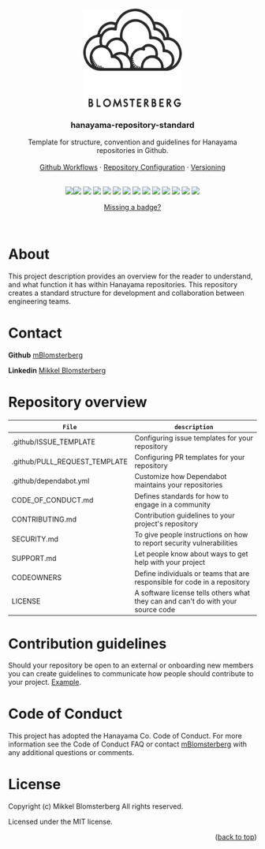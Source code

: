<br />
<div id="readme-top" align="center">
  <a href="https://github.com/mBlomsterberg/">
    <picture>
      <source srcset="logo_inv.png" media="(prefers-color-scheme: dark)">
      <img src="logo.png" width="200" height="200">
    </picture>
  </a>

  <h3 align="center">hanayama-repository-standard</h3>

  <p align="center">
    Template for structure, convention and guidelines for Hanayama repositories in Github.
    <br />
    <br />
    <a href="https://github.com/mBlomsterberg/hanayama-repository-standard">Github Workflows</a>
    ·
    <a href="https://github.com/mBlomsterberg/hanayama-repository-standard">Repository Configuration</a>
    ·
    <a href="https://github.com/mBlomsterberg/hanayama-repository-standard">Versioning</a>
  </p>
  <br />
</div>

<div align="center">
<img src="https://img.shields.io/badge/Terraform-7B42BC?style=for-the-badge&logo=terraform&logoColor=white"><img src="https://img.shields.io/badge/next.js-000000?style=for-the-badge&logo=nextdotjs&logoColor=white" /> <img src="https://img.shields.io/badge/typescript-%23007ACC.svg?style=for-the-badge&logo=typescript&logoColor=white"> <img src="https://img.shields.io/badge/Amazon_AWS-FF9900?style=for-the-badge&logo=amazonaws&logoColor=white" /> <img src="https://img.shields.io/badge/AWS-%23FF9900.svg?style=for-the-badge&logo=amazon-aws&logoColor=white"> <img src="https://img.shields.io/badge/github%20actions-%232671E5.svg?style=for-the-badge&logo=githubactions&logoColor=white"> <img src="https://img.shields.io/badge/figma-%23F24E1E.svg?style=for-the-badge&logo=figma&logoColor=white"> <img src="https://img.shields.io/badge/.NET-5C2D91?style=for-the-badge&logo=.net&logoColor=white"> <img src="https://img.shields.io/badge/drupal-%230678BE.svg?style=for-the-badge&logo=drupal&logoColor=white"> <img src="https://img.shields.io/badge/javascript-%23323330.svg?style=for-the-badge&logo=javascript&logoColor=%23F7DF1E"> <img src="https://img.shields.io/badge/express.js-%23404d59.svg?style=for-the-badge&logo=express&logoColor=%2361DAFB"> <img src="https://img.shields.io/badge/spring-%236DB33F.svg?style=for-the-badge&logo=spring&logoColor=white"> <img src="https://img.shields.io/badge/java-%23ED8B00.svg?style=for-the-badge&logo=java&logoColor=white"> <img src="https://img.shields.io/badge/-cypress-%23E5E5E5?style=for-the-badge&logo=cypress&logoColor=058a5e">

[Missing a badge?](https://github.com/Ileriayo/markdown-badges)
</div>
<br>

# About
This project description provides an overview for the reader to understand, and what function it has within Hanayama repositories. This repository creates a standard structure for development and collaboration between engineering teams. 


# Contact 
**Github** [mBlomsterberg](https://github.com/mBlomsterberg) 

**Linkedin** [Mikkel Blomsterberg](https://www.linkedin.com/in/mikkel-blomsterberg-663b785a/)

# Repository overview
| `File`                        | `description` |
| -------------                 | ------------- |
| .github/ISSUE_TEMPLATE        | Configuring issue templates for your repository |
| .github/PULL_REQUEST_TEMPLATE | Configuring PR templates for your repository    |
| .github/dependabot.yml        | Customize how Dependabot maintains your repositories  |
| CODE_OF_CONDUCT.md            | Defines standards for how to engage in a community    | 
| CONTRIBUTING.md               | Contribution guidelines to your project's repository  |
| SECURITY.md                   | To give people instructions on how to report security vulnerabilities | 
| SUPPORT.md                    | Let people know about ways to get help with your project  |
| CODEOWNERS                    | Define individuals or teams that are responsible for code in a repository |
| LICENSE                       | A software license tells others what they can and can't do with your source code  |


# Contribution guidelines
Should your repository be open to an external or onboarding new members you can create guidelines to communicate how people should contribute to your project. [Example](https://github.com/github/docs/blob/main/CONTRIBUTING.md).

# Code of Conduct

This project has adopted the Hanayama Co. Code of Conduct. For more information see the Code of Conduct FAQ or contact [mBlomsterberg](https://github.com/mBlomsterberg) with any additional questions or comments.

# License

Copyright (c) Mikkel Blomsterberg All rights reserved.

Licensed under the MIT license.

<p align="right">(<a href="#readme-top">back to top</a>)</p>

